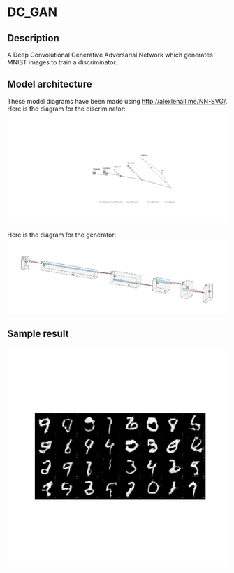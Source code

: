# DC_GAN
## Description
A Deep Convolutional Generative Adversarial Network which generates MNIST images to train a discriminator.

## Model architecture
These model diagrams have been made using http://alexlenail.me/NN-SVG/. Here is the diagram for the discriminator:
<img src="https://raw.githubusercontent.com/paulbmiller/DC_GAN/master/github/Discriminator.svg?sanitize=true">

Here is the diagram for the generator:
![Generator](https://raw.githubusercontent.com/paulbmiller/DC_GAN/master/github/Generator.PNG)

## Sample result
![](https://raw.githubusercontent.com/paulbmiller/DC_GAN/master/results/250_epochs/327074246_250.png)